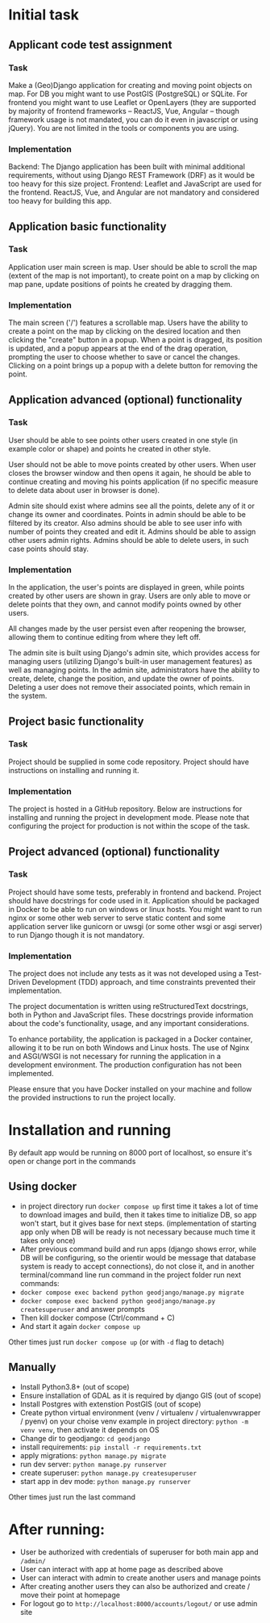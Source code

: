 # Initial task
## Applicant code test assignment
### Task
Make a (Geo)Django application for creating and moving point objects on map. For DB you might want to use PostGIS (PostgreSQL) or SQLite. For frontend you might want to use Leaflet or OpenLayers (they are supported by majority of frontend frameworks – ReactJS, Vue, Angular – though framework usage is not mandated, you can do it even in javascript or using jQuery). You are not limited in the tools or components you are using.

### Implementation
Backend: The Django application has been built with minimal additional requirements, without using Django REST Framework (DRF) as it would be too heavy for this size project.
Frontend: Leaflet and JavaScript are used for the frontend. ReactJS, Vue, and Angular are not mandatory and considered too heavy for building this app.

## Application basic functionality
### Task
Application user main screen is map. User should be able to scroll the map (extent of the map is not important), to create point on a map by clicking on map pane, update positions of points he created by dragging them.

### Implementation
The main screen ('/') features a scrollable map. Users have the ability to create a point on the map by clicking on the desired location and then clicking the "create" button in a popup. When a point is dragged, its position is updated, and a popup appears at the end of the drag operation, prompting the user to choose whether to save or cancel the changes. Clicking on a point brings up a popup with a delete button for removing the point.

## Application advanced (optional) functionality
### Task
User should be able to see points other users created in one style (in example color or shape) and 
points he created in other style.

User should not be able to move points created by other users. When user closes the browser window and then opens it again, he should be able to continue creating and moving his points application (if no specific measure to delete data about user in browser is done).

Admin site should exist where admins see all the points, delete any of it or change its owner and coordinates. Points in admin should be able to be filtered by its creator. Also admins should be able to see user info with number of points they created and edit it. Admins should be able to assign other users admin rights. Admins should be able to delete users, in such case points should stay.

### Implementation
In the application, the user's points are displayed in green, while points created by other users are shown in gray. Users are only able to move or delete points that they own, and cannot modify points owned by other users.

All changes made by the user persist even after reopening the browser, allowing them to continue editing from where they left off.

The admin site is built using Django's admin site, which provides access for managing users (utilizing Django's built-in user management features) as well as managing points. In the admin site, administrators have the ability to create, delete, change the position, and update the owner of points. Deleting a user does not remove their associated points, which remain in the system.

## Project basic functionality
### Task
Project should be supplied in some code repository. Project should have instructions on installing and running it.

### Implementation
The project is hosted in a GitHub repository. Below are instructions for installing and running the project in development mode. Please note that configuring the project for production is not within the scope of the task.

## Project advanced (optional) functionality
### Task
Project should have some tests, preferably in frontend and backend. Project should have docstrings for code used in it. 
Application should be packaged in Docker to be able to run on windows or linux hosts. You might want to run nginx or some other web server to serve static content and some application server like gunicorn or uwsgi (or some other wsgi or asgi server) to run Django though it is not mandatory.

### Implementation
The project does not include any tests as it was not developed using a Test-Driven Development (TDD) approach, and time constraints prevented their implementation.

The project documentation is written using reStructuredText docstrings, both in Python and JavaScript files. These docstrings provide information about the code's functionality, usage, and any important considerations.

To enhance portability, the application is packaged in a Docker container, allowing it to be run on both Windows and Linux hosts. The use of Nginx and ASGI/WSGI is not necessary for running the application in a development environment. The production configuration has not been implemented.

Please ensure that you have Docker installed on your machine and follow the provided instructions to run the project locally.


# Installation and running

By default app would be running on 8000 port of localhost, so ensure it's open or change port in the commands

## Using docker
* in project directory run `docker compose up`
    first time it takes a lot of time to download images and build, then it
    takes time to initialize DB, so app won't start, but it gives base for
    next steps. (implementation of starting app only when DB will be ready is
    not necessary because much time it takes only once)
* After previous command build and run apps (django shows error, while DB will
    be configuring, so the orientir would be message that database system is
    ready to accept connections), do not close it, and in another
    terminal/command line run command in the project folder run next commands:
* `docker compose exec backend python geodjango/manage.py migrate`
* `docker compose exec backend python geodjango/manage.py createsuperuser`
    and answer prompts
* Then kill docker compose (Ctrl/command + C)
* And start it again `docker compose up`

Other times just run `docker compose up` (or with `-d` flag to detach)

## Manually
* Install Python3.8+ (out of scope)
* Ensure installation of GDAL as it is required by django GIS (out of scope)
* Install Postgres with extenstion PostGIS (out of scope)
* Create python virtual environment (venv / virtualenv / virtualenvwrapper / pyenv) on your choise
    venv example in project directory:
    `python -m venv venv`, then activate it depends on OS
* Change dir to geodjango: `cd geodjango`
* install requirements: `pip install -r requirements.txt`
* apply migrations: `python manage.py migrate`
* run dev server: `python manage.py runserver`
* create superuser: `python manage.py createsuperuser`
* start app in dev mode: `python manage.py runserver`

Other times just run the last command

# After running:
* User be authorized with credentials of superuser for both main app and `/admin/`
* User can interact with app at home page as described above
* User can interact with admin to create another users and manage points
* After creating another users they can also be authorized and create / move their point at homepage
* For logout go to `http://localhost:8000/accounts/logout/` or use admin site
